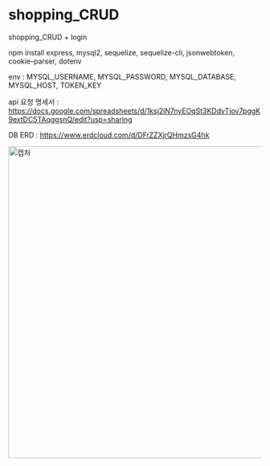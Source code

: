 # shopping_CRUD

shopping_CRUD + login

npm install express, mysql2, sequelize, sequelize-cli, jsonwebtoken, cookie-parser, dotenv

env : MYSQL_USERNAME, MYSQL_PASSWORD, MYSQL_DATABASE, MYSQL_HOST, TOKEN_KEY

api 요청 명세서 : https://docs.google.com/spreadsheets/d/1ksj2iN7nyEOqSt3KDdvTjov7pggK9extDC5TAqggsnQ/edit?usp=sharing

DB ERD : https://www.erdcloud.com/d/DFrZZXjrQHmzsG4hk

<img width="621" alt="캡처" src="https://github.com/asdfg20564/programmers/assets/44521546/19efecda-6278-4bc5-8e6b-a2a75e39d046">
